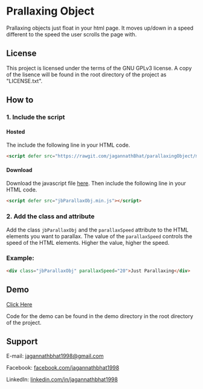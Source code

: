 # Prallaxing Object

Prallaxing objects just float in your html page. It moves up/down in a speed different to the speed the user scrolls the page with.


## License

This project is licensed under the terms of the GNU GPLv3 license. A copy of the lisence will be found in the root directory of the project as "LICENSE.txt".


## How to

### 1. Include the script

#### Hosted

The include the following line in your HTML code.

```HTML
<script defer src="https://rawgit.com/jagannathBhat/parallaxingObject/master/jbParallaxObj.min.js"></script>
````

#### Download

Download the javascript file [here](https://rawgit.com/jagannathBhat/parallaxingObject/master/jbParallaxObj.min.js). Then include the following line in your HTML code.

```HTML
<script defer src="jbParallaxObj.min.js"></script>
````

### 2. Add the class and attribute

Add the class `jbParallaxObj` and the `parallaxSpeed` attribute to the HTML elements you want to parallax. The value of the `parallaxSpeed` controls the speed of the HTML elements. Higher the value, higher the speed.


### Example:

```HTML
<div class="jbParallaxObj" parallaxSpeed="20">Just Parallaxing</div>
```

## Demo

[Click Here](https://rawgit.com/jagannathBhat/parallaxingObject/master/demo/index.html)

Code for the demo can be found in the demo directory in the root directory of the project.

## Support
E-mail: [jagannathbhat1998@gmail.com](mailto:jagannathbhat1998@gmail.com)

Facebook: [facebook.com/jagannathbhat1998](https://facebook.com/jagannathbhat1998)

LinkedIn: [linkedin.com/in/jagannathbhat1998](https://linkedin.com/in/jagannathbhat1998)
